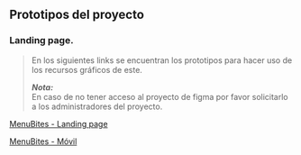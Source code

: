 ## Prototipos del proyecto

### Landing page.

> En los siguientes links se encuentran los prototipos para hacer uso 
> de los recursos gráficos de este.  
> 
>   
> ***Nota:***  
> En caso de no tener acceso al proyecto de figma por favor solicitarlo
> a los administradores del proyecto.  
>
[MenuBites - Landing page](https://www.figma.com/file/DCyPWMn2HZe4dY5kolO0nB/MenuBites--landing-page?type=design&node-id=0-1&mode=design&t=NuVTpW1SigEXN0It-0)

[MenuBites - Móvil](https://www.figma.com/file/KuvdNJRyeIIBFbGB1Upb8o/MenuBites---M%C3%B3vil?type=design&node-id=0-1&mode=design&t=O7SWm15Wx4Q4BUiJ-0)